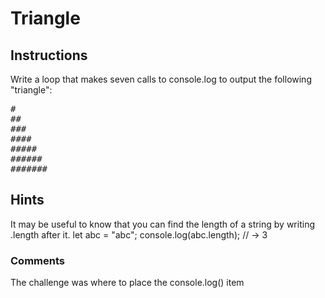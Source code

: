 # Triangle

## Instructions
Write a loop that makes seven calls to console.log to output the following
"triangle":
<pre>
#
##
###
####
#####
######
#######
</pre>

## Hints
It may be useful to know that you can find the length of a string by writing
.length after it.
let abc = "abc";
console.log(abc.length); // → 3

### Comments
The challenge was where to place the console.log() item

